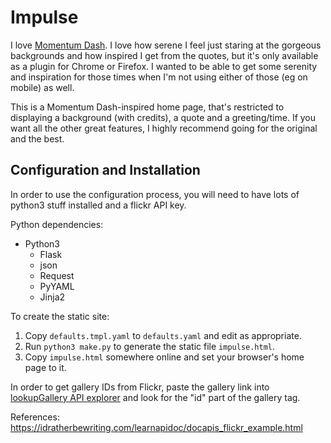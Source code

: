 # Impulse

I love [Momentum Dash](https://momentumdash.com/). I love how serene I feel just staring at the gorgeous backgrounds and how inspired I get from the quotes, but it's only available as a plugin for Chrome or Firefox. I wanted to be able to get some serenity and inspiration for those times when I'm not using either of those (eg on mobile) as well.

This is a Momentum Dash-inspired home page, that's restricted to displaying a background (with credits), a quote and a greeting/time. If you want all the other great features, I highly recommend going for the original and the best.

## Configuration and Installation

In order to use the configuration process, you will need to have lots of python3 stuff installed and a flickr API key.

Python dependencies:

 * Python3
   * Flask
   * json
   * Request
   * PyYAML
   * Jinja2

To create the static site:

1. Copy `defaults.tmpl.yaml` to `defaults.yaml` and edit as appropriate. 
2. Run `python3 make.py` to generate the static file `impulse.html`.
3. Copy `impulse.html` somewhere online and set your browser's home page to it.

In order to get gallery IDs from Flickr, paste the gallery link into [lookupGallery API explorer](https://www.flickr.com/services/api/explore/flickr.urls.lookupGallery) and look for the "id" part of the gallery tag.

References:
https://idratherbewriting.com/learnapidoc/docapis_flickr_example.html